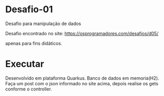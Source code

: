 # Desafio-01
Desafio para manipulação de dados

Desafio encontrado no site:
https://osprogramadores.com/desafios/d05/

apenas para fins didáticos.

# Executar
Desenvolvido em plataforma Quarkus.
Banco de dados em memoria(H2).
Faça um post com o json informado no site acima, depois realise os gets conforme o controller.
